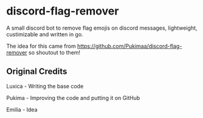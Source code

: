 # discord-flag-remover
A small discord bot to remove flag emojis on discord messages, lightweight, custimizable and written in go.

The idea for this came from https://github.com/Pukimaa/discord-flag-remover so shoutout to them!


## Original Credits
Luxica - Writing the base code

Pukima - Improving the code and putting it on GitHub

Emilia - Idea
